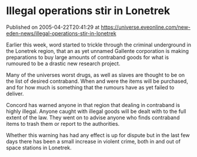 # Illegal operations stir in Lonetrek
Published on 2005-04-22T20:41:29 at https://universe.eveonline.com/new-eden-news/illegal-operations-stir-in-lonetrek

Earlier this week, word started to trickle through the criminal underground in the Lonetrek region, that an as yet unnamed Gallente corporation is making preparations to buy large amounts of contraband goods for what is rumoured to be a drastic new research project.   
  
Many of the universes worst drugs, as well as slaves are thought to be on the list of desired contraband. When and were the items will be purchased, and for how much is something that the rumours have as yet failed to deliver.   
  
Concord has warned anyone in that region that dealing in contraband is highly illegal. Anyone caught with illegal goods will be dealt with to the full extent of the law. They went on to advise anyone who finds contraband items to trash them or report to the authorities.   
  
Whether this warning has had any effect is up for dispute but in the last few days there has been a small increase in violent crime, both in and out of space stations in Lonetrek.
